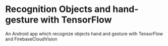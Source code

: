 # Recognition Objects and hand-gesture with TensorFlow

An Android app which recognize objects hand and gesture with TensorFlow and FirebaseCloudVision
